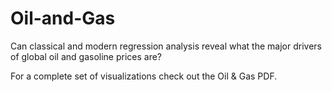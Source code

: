 # Oil-and-Gas
Can classical and modern regression analysis reveal what the major drivers of global oil and gasoline prices are?

For a complete set of visualizations check out the Oil & Gas PDF.
